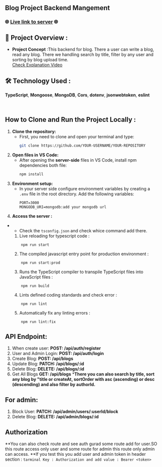## Blog Project Backend Mangement


### 🌐 [Live link to server](https://assignment-3-l2-xi.vercel.app) 🌐

## 📜 Project Overview :

- **Project Concept** :This backend for blog. There a user can write a blog, read any blog. There we handling search by title, filter by any user and sorting by blog upload time.
  <br/>
[Check Explanation Video](https://drive.google.com/file/d/1_zQ0tIDRAXM5bKxpYWkdwVPo1xQm2VJX/view?usp=sharing)

## 🛠 Technology Used : 
**TypeScript**, **Mongoose**, **MongoDB**, **Cors**, **dotenv**, **jsonwebtoken**, **eslint**

<br/>

## How to Clone and Run the Project Locally : 

1. **Clone the repository:**
   - First, you need to clone and open your terminal and type:
     ```bash
     git clone https://github.com/YOUR-USERNAME/YOUR-REPOSITORY
     ```
2. **Open files in VS Code:**
   - After opening the **server-side** files in VS Code, install npm dependencies both file:
     ```bash
     npm install
     ```
4. **Environment setup:**
   - In your server side configure environment variables by creating a `.env` file in the root directory. Add the following variables:
     ```plaintext
     PORT=3000
     MONGODB_URI=mongodb:add your mongodb url
     ```
5. **Access the server :**
  - - Check the `tsconfig.json` and check whice command add there.
    1. Live reloading for typescript code : 
    ```tarminal
        npm run start
    ```
    2. The compiled javascript entry point for production environment : 
    ```tarminal
        npm run start:prod
    ```
    3. Runs the TypeScript compiler to transpile TypeScript files into JavaScript files : 
    ```tarminal
        npm run build
    ```
    4. Lints defined coding standards and check error :
    ```tarminal
        npm run lint
    ```
    5. Automatically fix any linting errors :
    ```tarminal
        npm run lint:fix
    ```
## API Endpoint: 
  1. When create user:
      **POST: /api/auth/register**
  2. User and Admin Login:
     **POST: /api/auth/login**
  3. Create Blog:
     **POST: /api/blogs**
  4. Update Blog:
     **PATCH: /api/blogs/:id**
  5. Delete Blog:
     **DELETE: /api/blogs/:id**
  6. Get All Blogs
     **GET: /api/blogs**
     ***There you can also search by title, sort any blog by "title or createAt, sortOrder with asc (ascending) or desc (descending) and also filter by authorId.**
     <br/>
  ## For admin:
  1. Block User:
     **PATCH: /api/admin/users/:userId/block**
  2. Delete Blog:
     **DELETE: /api/admin/blogs/:id**

  ## Authorization
  **You can also check route and see auth gurad some route add for user.SO this route access only user and some route for admin this route only admin can access.
  **If you test this you add user and admin token in header section : 
    ```tarminal
        Key : Authorization and add value : Bearer <token>
    ```

